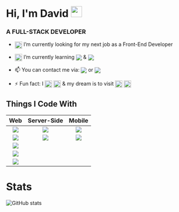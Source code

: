 # Hi, I'm David <img src="https://github.com/seanprashad/slackmoji/blob/master/emoji/blob/blob-raise-hand-gif.gif?raw=true" width="30px">
### A FULL-STACK DEVELOPER 
- <img style="vertical-align:middle" src="https://github.com/seanprashad/slackmoji/blob/master/emoji/blob/blob-eyes-gif.gif?raw=true" width="20px"> I’m   currently looking for my next job as a Front-End Developer
- <img style="vertical-align:middle" src="https://github.com/seanprashad/slackmoji/blob/master/emoji/blob/blob-nerd.png?raw=true" width="20px"> I’m currently learning <img style="vertical-align:middle" src="https://img.shields.io/badge/-TypeScript-3178C6?logo=typescript&logoColor=white" > & <img style="vertical-align:middle" src="https://img.shields.io/badge/-Angular-DD0031?logo=angular">

- 📫 You can contact me via: <a href="https://www.linkedin.com/in/david-bobritsky/"><img style="vertical-align:middle" src="https://img.shields.io/badge/-@David%20Bobritsky-0A66C2?logo=linkedin"></a> or <a href="dvdbobr@gmail.com"><img style="vertical-align:middle" src="https://img.shields.io/badge/-@dvdbobr-EA4335?logo=gmail&logoColor=white"></a>
- ⚡ Fun fact:  I  <img style="vertical-align:middle" src="https://github.com/seanprashad/slackmoji/blob/master/emoji/blob/blob-red-heart.png?raw=true" width="20px"> <img style="vertical-align:middle" src="https://github.com/seanprashad/slackmoji/blob/master/emoji/blob/blob-gamer.png?raw=true" width="20px"> & my dream is to visit <img src="https://icons.iconarchive.com/icons/custom-icon-design/flag/256/Japan-Flag-icon.png" style="vertical-align:middle" width="20px"> <img src="https://github.com/seanprashad/slackmoji/blob/master/emoji/blob/blob-pikachu.png?raw=true" width="20px" style="vertical-align:middle">
## Things I Code With

| Web | Server-Side | Mobile |
|     :---:      |     :---:      |     :---:      |
| <img src="https://camo.githubusercontent.com/0c3a16a22ae058cfe38a06dc9ea16404cf006409262f547c9ccfa3ec8b30f71e/68747470733a2f2f696d672e736869656c64732e696f2f62616467652f2d48544d4c352d4533344632363f7374796c653d666c61742d737175617265266c6f676f3d68746d6c35266c6f676f436f6c6f723d7768697465">| <img src="https://camo.githubusercontent.com/425d14e7ceaf18d8bb8e9bf17cd1a270c928c888b9ee4abe84a3bc8a5b3122fe/68747470733a2f2f696d672e736869656c64732e696f2f62616467652f2d4e6f64656a732d3433383533643f7374796c653d666c61742d737175617265266c6f676f3d4e6f64652e6a73266c6f676f436f6c6f723d7768697465">    | <img src="https://img.shields.io/badge/-Flutter-02569B?logo=flutter">    |
| <img src="https://img.shields.io/badge/-CSS3-1572B6?logo=css3">    | <img src="https://camo.githubusercontent.com/8525e7e6900fc4c5546b0442f8a2f187b802e9f40d431ac7394d2c1509234ad9/68747470733a2f2f696d672e736869656c64732e696f2f62616467652f2d4d6f6e676f44422d3133616135323f7374796c653d666c61742d737175617265266c6f676f3d6d6f6e676f6462266c6f676f436f6c6f723d7768697465">       | <img src="https://img.shields.io/badge/-Dart-0175C2?logo=dart">      |
| <img src="https://img.shields.io/badge/-JavaScript-000000?logo=javascript">     
| <img src="https://camo.githubusercontent.com/533da8800843b57b91a3227ce7d151ca865a0eeaae675715e209c0092314fa96/68747470733a2f2f696d672e736869656c64732e696f2f62616467652f2d52656163742d3435623864383f7374796c653d666c61742d737175617265266c6f676f3d7265616374266c6f676f436f6c6f723d7768697465">    
| <img src="https://camo.githubusercontent.com/5ffd853b0824728d0a8ce1f5dd3634891bb73fe5c560b423eb45c0e34be4581c/68747470733a2f2f696d672e736869656c64732e696f2f62616467652f2d52656475782d3736344142433f7374796c653d666c61742d737175617265266c6f676f3d7265647578266c6f676f436f6c6f723d7768697465">   

# Stats

![GitHub stats](https://github-readme-stats.vercel.app/api?username=dvdbobr&show_icons=true)
